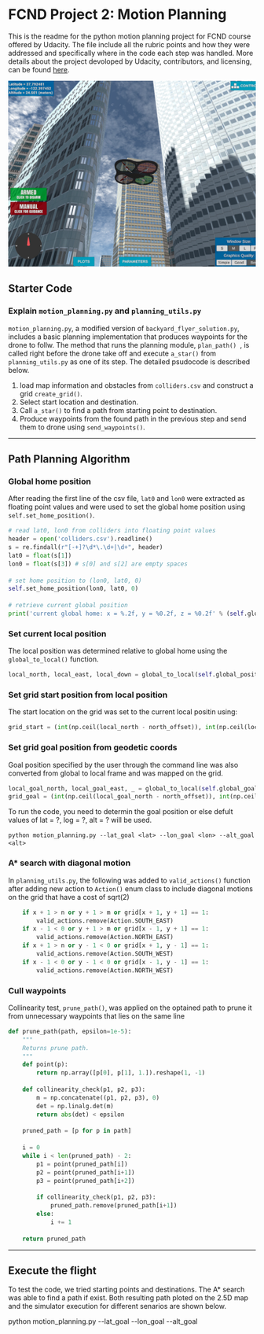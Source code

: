# FCND Project 2: Motion Planning #
This is the readme for the python motion planning project for FCND course offered by Udacity. The file include all the rubric points and how they were addressed and specifically where in the code each step was handled.
More details about the project devoloped by Udacity, contributors, and licensing, can be found [here](../master/README_Udacity.md).

![Quad Image](./misc/enroute.png)

## Starter Code ##

### Explain `motion_planning.py` and `planning_utils.py` ###
`motion_planning.py`, a modified version of `backyard_flyer_solution.py`, includes a basic planning implementation that produces waypoints for the drone to follw. The method that runs the planning module, `plan_path() `, is called right before the drone take off and execute `a_star()` from `planning_utils.py` as one of its step. The detailed psudocode is described below.

1) load map information and obstacles from `colliders.csv` and construct a grid `create_grid()`.
2) Select start location and destination. 
3) Call `a_star()` to find a path from starting point to destination.
4) Produce waypoints from the found path in the previous step and send them to drone using `send_waypoints()`.

---

## Path Planning Algorithm ##
### Global home position ###
After reading the first line of the csv file, `lat0` and `lon0` were extracted as floating point values and were used to set the global home position using `self.set_home_position()`. 

```py
# read lat0, lon0 from colliders into floating point values
header = open('colliders.csv').readline()
s = re.findall(r"[-+]?\d*\.\d+|\d+", header)
lat0 = float(s[1])
lon0 = float(s[3]) # s[0] and s[2] are empty spaces

# set home position to (lon0, lat0, 0)
self.set_home_position(lon0, lat0, 0)

# retrieve current global position
print('current global home: x = %.2f, y = %0.2f, z = %0.2f' % (self.global_position[0],self.global_position[1],self.global_position[2]))

```

### Set current local position ###
The local position was determined relative to global home using the `global_to_local()` function.

```py
local_north, local_east, local_down = global_to_local(self.global_position, self.global_home)
```

### Set grid start position from local position ###
The start location on the grid was set to the current local positin using:
```py
grid_start = (int(np.ceil(local_north - north_offset)), int(np.ceil(local_east - east_offset)))
```

### Set grid goal position from geodetic coords ###
Goal position specified by the user through the command line was also converted from global to local frame and was mapped on the grid. 
```py
local_goal_north, local_goal_east, _ = global_to_local(self.global_goal_position, self.global_home)
grid_goal = (int(np.ceil(local_goal_north - north_offset)), int(np.ceil(local_goal_east - east_offset)))
```

To run the code, you need to determin the goal position or else defult values of lat = ?, log = ?, alt = ? will be used.
```
python motion_planning.py --lat_goal <lat> --lon_goal <lon> --alt_goal <alt>
```

### A* search with diagonal motion ###
In `planning_utils.py`, the following was added to `valid_actions()` function after adding new action to `Action()` enum class to include diagonal motions on the grid that have a cost of sqrt(2)
```py
    if x + 1 > n or y + 1 > m or grid[x + 1, y + 1] == 1:
        valid_actions.remove(Action.SOUTH_EAST)
    if x - 1 < 0 or y + 1 > m or grid[x - 1, y + 1] == 1:
        valid_actions.remove(Action.NORTH_EAST)
    if x + 1 > n or y - 1 < 0 or grid[x + 1, y - 1] == 1:
        valid_actions.remove(Action.SOUTH_WEST)
    if x - 1 < 0 or y - 1 < 0 or grid[x - 1, y - 1] == 1:
        valid_actions.remove(Action.NORTH_WEST)
```

### Cull waypoints ###
Collinearity test, `prune_path()`, was applied on the optained path to prune it from unnecessary waypoints that lies on the same line

```py
def prune_path(path, epsilon=1e-5):
    """
    Returns prune path.
    """
    def point(p):
        return np.array([p[0], p[1], 1.]).reshape(1, -1)

    def collinearity_check(p1, p2, p3):   
        m = np.concatenate((p1, p2, p3), 0)
        det = np.linalg.det(m)
        return abs(det) < epsilon

    pruned_path = [p for p in path]
    
    i = 0
    while i < len(pruned_path) - 2:
        p1 = point(pruned_path[i])
        p2 = point(pruned_path[i+1])
        p3 = point(pruned_path[i+2])

        if collinearity_check(p1, p2, p3):
            pruned_path.remove(pruned_path[i+1])
        else:
            i += 1

    return pruned_path
```

---
## Execute the flight ##
To test the code, we tried starting points and destinations. The A* search was able to find a path if exist. Both resulting path ploted on the 2.5D map and the simulator execution for different senarios are shown below.  

python motion_planning.py --lat_goal <lat> --lon_goal <lon> --alt_goal <alt>


